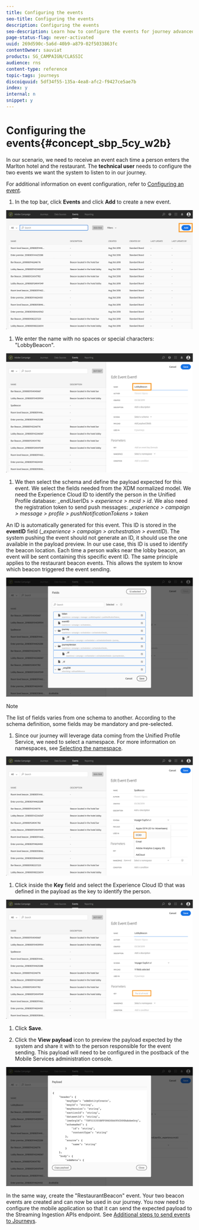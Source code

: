 ```yaml
---
title: Configuring the events
seo-title: Configuring the events
description: Configuring the events
seo-description: Learn how to configure the events for journey advanced use case
page-status-flag: never-activated
uuid: 269d590c-5a6d-40b9-a879-02f5033863fc
contentOwner: sauviat
products: SG_CAMPAIGN/CLASSIC
audience: rns
content-type: reference
topic-tags: journeys
discoiquuid: 5df34f55-135a-4ea8-afc2-f9427ce5ae7b
index: y
internal: n
snippet: y
---
```


# Configuring the events{#concept_sbp_5cy_w2b}

In our scenario, we need to receive an event each time a person enters the Marlton hotel and the restaurant. The **technical user** needs to configure the two events we want the system to listen to in our journey.
 
For additional information on event configuration, refer to [Configuring an event](event.md#concept_gfj_fqt_52b).
 
1. In the top bar, click **Events** and click **Add** to create a new event.

![](assets/journeyuc1_1.png)

1. We enter the name with no spaces or special characters: "LobbyBeacon".

![](assets/journeyuc2_1.png)

<!--li>Select the **Mobile - Streaming Ingestion APIs** event type. Events are sent from the customers' mobile phone through the Mobile SDK.![](assets/journeyuc2_3.png" placement="break" width="800" id="image_is5_2sn_z2b"/></li-->

1. We then select the schema and define the payload expected for this event. We select the fields needed from the XDM normalized model. We need the Experience Cloud ID to identify the person in the Unified Profile database: _endUserIDs > _experience > mcid > id_. We also need the registration token to send push messages: __experience > campaign > message > profile > pushNotificationTokens > token_

An ID is automatically generated for this event. This ID is stored in the **eventID** field (__experience > campaign > orchestration > eventID_). The system pushing the event should not generate an ID, it should use the one available in the payload preview. In our use case, this ID is used to identify the beacon location. Each time a person walks near the lobby beacon, an event will be sent containing this specific event ID. The same principle applies to the restaurant beacon events. This allows the system to know which beacon triggered the event sending.

 ![](assets/journeyuc2_2.png)
 
>[!NOTE]
>
>The list of fields varies from one schema to another. According to the schema definition, some fields may be mandatory and pre-selected.

1. Since our journey will leverage data coming from the Unified Profile Service, we need to select a namespace. For more information on namespaces, see [Selecting the namespace](eventnamespace.md#concept_ckb_3qt_52b).

![](assets/journeyuc2_4.png)

1. Click inside the **Key** field and select the Experience Cloud ID that was defined in the payload as the key to identify the person.

 ![](assets/journeyuc2_4bis.png)

1. Click **Save**. 

1. Click the **View payload** icon to preview the payload expected by the system and share it with to the person responsible for the event sending.  This payload will need to be configured in the postback of the Mobile Services administration console. 

![](assets/journeyuc2_5.png)

In the same way, create the "RestaurantBeacon" event. Your two beacon events are created and can now be used in our journey. You now need to configure the mobile application so that it can send the expected payload to the Streaming Ingestion APIs endpoint. See [Additional steps to send events to Journeys](eventsteps.md#concept_xrz_n1q_y2b).
